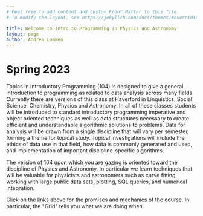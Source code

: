 ```yaml
---
# Feel free to add content and custom Front Matter to this file.
# To modify the layout, see https://jekyllrb.com/docs/themes/#overriding-theme-defaults

title: Welcome to Intro to Programming in Physics and Astronomy
layout: page 
author: Andrea Lommen
---
```


# Spring 2023


Topics in Introductory Programming (104) is designed to give a general
introduction to programming as related to data analysis across many
fields. Currently there are versions of this class at Haverford in Linguistics,
Social Science, Chemistry, Physics and Astronomy.
In all of these classes students will be introduced to standard introductory
programming imperative and object oriented techniques as well as data
structures necessary to create efficient and understandable
algorithmic solutions to problems. Data for analysis will be drawn
from a single discipline that will vary per semester, forming a theme
for topical study. Topical investigations will include the ethics of
data use in that field, how data is commonly generated and used, and
implementation of important discipline-specific algorithms.

The version of 104 upon which you are gazing is oriented toward the discipline of Physics and Astronomy. In particular we learn techniques that will be valuable for physicists and astronomers such as curve fitting, working with large public data sets, plotting, SQL queries, and numerical integration.

Click on the links above for the promises and mechanics of the course.  In particular, the "Grid" tells you what we are doing when.
